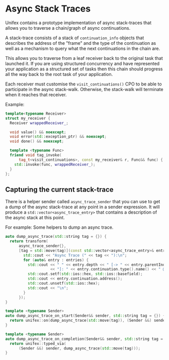 # Async Stack Traces

Unifex contains a prototype implementation of async stack-traces that
allows you to traverse a chain/graph of async continuations.

A stack-trace consists of a stack of `continuation_info` objects that
describes the address of the "frame" and the type of the continuation
as well as a mechanism to query what the next continuations in the chain are.

This allows you to traverse from a leaf receiver back to the original task
that launched it. If you are using structured concurrency and have represented
your application as a structured set of tasks then this chain should progress
all the way back to the root task of your application.

Each receiver must customise the `visit_continuations()` CPO to be able to
participate in the async stack-walk. Otherwise, the stack-walk will terminate
when it reaches that receiver.

Example:
```c++
template<typename Receiver>
struct my_receiver {
  Receiver wrappedReceiver_;

  void value() && noexcept;
  void error(std::exception_ptr) && noexcept;
  void done() && noexcept;

  template <typename Func>
  friend void tag_invoke(
      tag_t<visit_continuations>, const my_receiver& r, Func&& func) {
    std::invoke(func, wrappedReceiver_);
  }
};
```

## Capturing the current stack-trace

There is a helper sender called `async_trace_sender` that you can use to
get a dump of the async stack-trace at any point in a sender expression.
It will produce a `std::vector<async_trace_entry>` that contains a description
of the async stack at this point.

For example: Some helpers to dump an async trace.
```c++
auto dump_async_trace(std::string tag = {}) {
  return transform(
      async_trace_sender{},
      [tag = std::move(tag)](const std::vector<async_trace_entry>& entries) {
        std::cout << "Async Trace (" << tag << "):\n";
        for (auto& entry : entries) {
          std::cout << " " << entry.depth << " [-> " << entry.parentIndex
                    << "]: " << entry.continuation.type().name() << " @ 0x";
          std::cout.setf(std::ios::hex, std::ios::basefield);
          std::cout << entry.continuation.address();
          std::cout.unsetf(std::ios::hex);
          std::cout << "\n";
        }
      });
}

template <typename Sender>
auto dump_async_trace_on_start(Sender&& sender, std::string tag = {}) {
  return unifex::on(dump_async_trace(std::move(tag)), (Sender &&) sender);
}

template <typename Sender>
auto dump_async_trace_on_completion(Sender&& sender, std::string tag = {}) {
  return unifex::typed_via(
      (Sender &&) sender, dump_async_trace(std::move(tag)));
}
```
